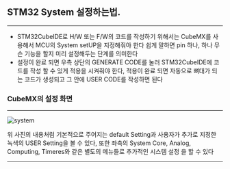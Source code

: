 ## STM32 System 설정하는법.
---

- STM32CubeIDE로 H/W 또는 F/W의 코드를 작성하기 위해서는 CubeMX를 사용해서 MCU의 System setUP을 지정해줘야 한다 쉽게 말하면 pin 하나, 하나 무슨 기능을 할지 미리 설정해두는 단계를 의미한다
- 설정이 완료 되면 우측 상단의 GENERATE CODE를 눌러 STM32CubeIDE에 코드를 작성 할 수 있게 적용을 시켜줘야 한다, 적용이 완료 되면 자동으로 뼈대가 되는 코드가 생성되고 그 안에 USER CODE를 작성하면 된다

### CubeMX의 설정 화면
---
![system](https://user-images.githubusercontent.com/84003327/154901283-9cbc9d6b-b967-4ac1-a505-38ac4f930dbc.PNG)

위 사진의 내용처럼 기본적으로 주어지는 default Setting과 사용자가 추가로 지정한 녹색의 USER Setting을 볼 수 있다, 또한 좌측의 System Core, Analog, Computing, Timeres와 같은 별도의 메뉴들로 
추가적인 시스템 설정 을 할 수 있다

---












